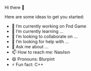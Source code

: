 Hi there 👋

Here are some ideas to get you started:

- 🔭 I’m currently working on Fnd Game
- 🌱 I’m currently learning ...
- 👯 I’m looking to collaborate on ...
- 🤔 I’m looking for help with ...
- 💬 Ask me about ...
- 📫 How to reach me: Nasılsın
- 😄 Pronouns: Blurpint
- ⚡ Fun fact: C++
